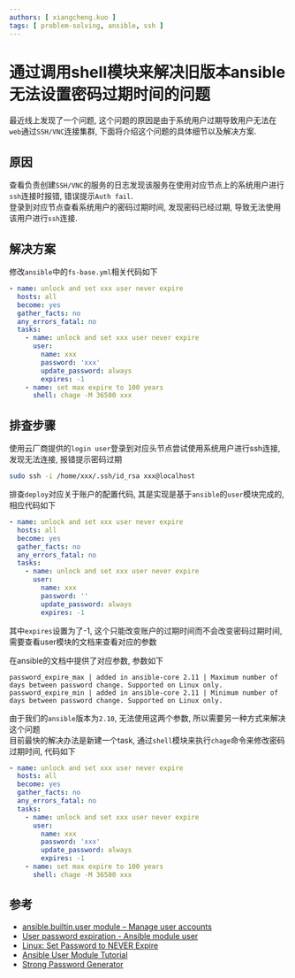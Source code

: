 ```yaml
---
authors: [ xiangcheng.kuo ]
tags: [ problem-solving, ansible, ssh ]
---
```


# 通过调用shell模块来解决旧版本ansible无法设置密码过期时间的问题

最近线上发现了一个问题, 这个问题的原因是由于系统用户过期导致用户无法在`web`通过`SSH/VNC`连接集群, 下面将介绍这个问题的具体细节以及解决方案.

<!--truncate-->

## 原因

查看负责创建`SSH/VNC`的服务的日志发现该服务在使用对应节点上的系统用户进行`ssh`连接时报错, 错误提示`Auth fail`.<br/>
登录到对应节点查看系统用户的密码过期时间, 发现密码已经过期, 导致无法使用该用户进行`ssh`连接.<br/>

## 解决方案

修改`ansible`中的`fs-base.yml`相关代码如下

```yaml
- name: unlock and set xxx user never expire
  hosts: all
  become: yes
  gather_facts: no
  any_errors_fatal: no
  tasks:
    - name: unlock and set xxx user never expire
      user:
        name: xxx
        password: 'xxx'
        update_password: always
        expires: -1
    - name: set max expire to 100 years
      shell: chage -M 36500 xxx
```

## 排查步骤

使用云厂商提供的`login user`登录到对应头节点尝试使用系统用户进行ssh连接, 发现无法连接, 报错提示密码过期<br/>

```bash
sudo ssh -i /home/xxx/.ssh/id_rsa xxx@localhost
```

排查`deploy`对应关于账户的配置代码, 其是实现是基于`ansible`的`user`模块完成的, 相应代码如下<br/>

```yml
- name: unlock and set xxx user never expire
  hosts: all
  become: yes
  gather_facts: no
  any_errors_fatal: no
  tasks:
    - name: unlock and set xxx user never expire
      user:
        name: xxx
        password: ''
        update_password: always
        expires: -1
```

其中`expires`设置为了-1, 这个只能改变账户的过期时间而不会改变密码过期时间, 需要查看user模块的文档来查看对应的参数<br/>

在ansible的文档中提供了对应参数, 参数如下<br/>

```text
password_expire_max | added in ansible-core 2.11 | Maximum number of days between password change. Supported on Linux only.
password_expire_min | added in ansible-core 2.11 | Minimum number of days between password change. Supported on Linux only.
```

由于我们的`ansible`版本为`2.10`, 无法使用这两个参数, 所以需要另一种方式来解决这个问题<br/>
目前最快的解决办法是新建一个task, 通过`shell`模块来执行`chage`命令来修改密码过期时间, 代码如下<br/>

```yaml
- name: unlock and set xxx user never expire
  hosts: all
  become: yes
  gather_facts: no
  any_errors_fatal: no
  tasks:
    - name: unlock and set xxx user never expire
      user:
        name: xxx
        password: 'xxx'
        update_password: always
        expires: -1
    - name: set max expire to 100 years
      shell: chage -M 36500 xxx
```

## 参考

- [ansible.builtin.user module – Manage user accounts](https://docs.ansible.com/ansible/latest/collections/ansible/builtin/user_module.html)
- [User password expiration - Ansible module user](https://www.ansiblepilot.com/articles/user-password-expiration-ansible-module-user/)
- [Linux: Set Password to NEVER Expire](https://www.shellhacks.com/linux-set-password-to-never-expire/)
- [Ansible User Module Tutorial](https://linuxhint.com/ansible-user-module-tutorial/)
- [Strong Password Generator](https://delinea.com/resources/password-generator-it-tool)